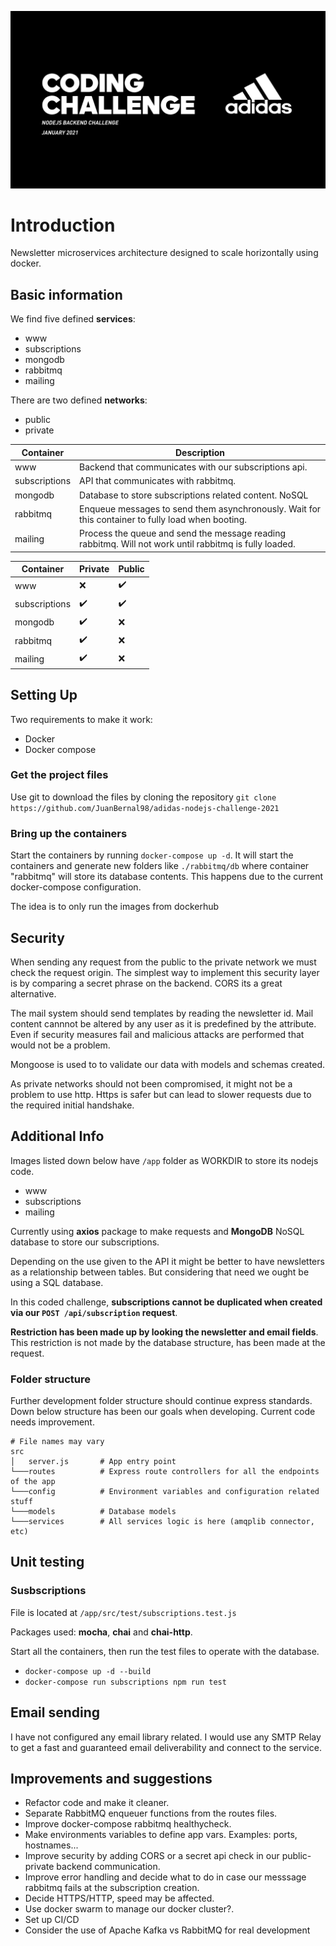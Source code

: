 ![alt text](https://github.com/juanbernal98/adidas-nodejs-challenge-2021/blob/main/screenshot.PNG?raw=true)

# Introduction

Newsletter microservices architecture designed to scale horizontally using docker.

## Basic information

We find five defined **services**:

- www
- subscriptions
- mongodb
- rabbitmq
- mailing

There are two defined **networks**:

- public
- private

| Container     | Description                                                                                            |
| ------------- | ------------------------------------------------------------------------------------------------------ |
| www           | Backend that communicates with our subscriptions api.                                                  |
| subscriptions | API that communicates with rabbitmq.                                                                   |
| mongodb       | Database to store subscriptions related content. NoSQL                                                 |
| rabbitmq      | Enqueue messages to send them asynchronously. Wait for this container to fully load when booting.      |
| mailing       | Process the queue and send the message reading rabbitmq. Will not work until rabbitmq is fully loaded. |

| Container     | Private            | Public             |
| ------------- | ------------------ | ------------------ |
| www           | :x:                | :heavy_check_mark: |
| subscriptions | :heavy_check_mark: | :heavy_check_mark: |
| mongodb       | :heavy_check_mark: | :x:                |
| rabbitmq      | :heavy_check_mark: | :x:                |
| mailing       | :heavy_check_mark: | :x:                |

## Setting Up

Two requirements to make it work:

- Docker
- Docker compose

### Get the project files

Use git to download the files by cloning the repository `git clone https://github.com/JuanBernal98/adidas-nodejs-challenge-2021`

### Bring up the containers

Start the containers by running `docker-compose up -d`. It will start the containers and generate new folders like `./rabbitmq/db` where container "rabbitmq" will store its database contents. This happens due to the current docker-compose configuration.

The idea is to only run the images from dockerhub

## Security

When sending any request from the public to the private network we must check the request origin. The simplest way to implement this security layer is by comparing a secret phrase on the backend. CORS its a great alternative.

The mail system should send templates by reading the newsletter id. Mail content cannnot be altered by any user as it is predefined by the attribute. Even if security measures fail and malicious attacks are performed that would not be a problem.

Mongoose is used to to validate our data with models and schemas created.

As private networks should not been compromised, it might not be a problem to use http. Https is safer but can lead to slower requests due to the required initial handshake.

## Additional Info

Images listed down below have `/app` folder as WORKDIR to store its nodejs code.

- www
- subscriptions
- mailing

Currently using **axios** package to make requests and **MongoDB** NoSQL database to store our subscriptions.

Depending on the use given to the API it might be better to have newsletters as a relationship between tables. But considering that need we ought be using a SQL database.

In this coded challenge, **subscriptions cannot be duplicated when created via our `POST /api/subscription` request**. 

**Restriction has been made up by looking the newsletter and email fields**. This restriction is not made by the database structure, has been made at the request.

### Folder structure

Further development folder structure should continue express standards. Down below structure has been our goals when developing.
Current code needs improvement.

```
# File names may vary
src
│   server.js       # App entry point
└───routes          # Express route controllers for all the endpoints of the app
└───config          # Environment variables and configuration related stuff
└───models          # Database models
└───services        # All services logic is here (amqplib connector, etc)
```

## Unit testing

### Susbscriptions

File is located at `/app/src/test/subscriptions.test.js`

Packages used: **mocha**, **chai** and **chai-http**. 

Start all the containers, then run the test files to operate with the database.

- `docker-compose up -d --build`
- `docker-compose run subscriptions npm run test`

## Email sending

I have not configured any email library related. I would use any SMTP Relay to get a fast and guaranteed email deliverability and connect to the service. 

## Improvements and suggestions

- Refactor code and make it cleaner. 
- Separate RabbitMQ enqueuer functions from the routes files.
- Improve docker-compose rabbitmq healthycheck.
- Make environments variables to define app vars. Examples: ports, hostnames...
- Improve security by adding CORS or a secret api check in our public-private backend communication.
- Improve error handling and decide what to do in case our messsage rabbitmq fails at the subscription creation.
- Decide HTTPS/HTTP, speed may be affected.
- Use docker swarm to manage our docker cluster?.
- Set up CI/CD
- Consider the use of Apache Kafka vs RabbitMQ for real development
